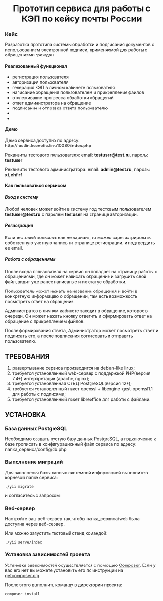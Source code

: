 <p align="center">
    <h1 align="center">Прототип сервиса для работы с КЭП 
    по кейсу почты России
</h1></p>

<h3>Кейс</h3>
<p>Разработка прототипа системы
   обработки и подписания документов
   с использованием электронной
   подписи, применяемой для работы с
   обращениями граждан</p>

<h4>Реализованный функционал</h4>
<ul>
    <li>регистрация пользователя</li>
    <li>авторизация пользователя</li>
    <li>генерация КЭП в личном кабинете пользователя</li>
    <li>написание обращения пользователем и прикрепление файлов</li>
    <li>отслеживание прогресса обработки обращений</li>
    <li>ответ администратора на обращение</li>
    <li>подписание и отправка ответа пользователю</li>
    <li></li>
    <li></li>
</ul>

<h4>Демо</h4>
<p>Демо сервиса доступно по адресу: http://restlin.keenetic.link:10080/index.php</p>
<p>Реквизиты тестового пользователя: email: <b>testuser@test.ru</b>, пароль: <b>testuser</b></p>
<p>Реквизиты тестового администратора: email: <b>admin@test.ru</b>, пароль: <b>xt,ehfirf</b></p>

<h4>Как пользоваться сервисом</h4>

<h5>Вход в систему</h5>
<p>Любой человек может войти в систему под тестовым пользователем <b>testuser@test.ru</b> с паролем <b>testuser</b> на странице авторизации.</p>

<h5>Регистрация</h5>
<p>Если тестовый пользователь не вариант, то можно зарегистрировать собственную учетную запись на странице регистрации. и подтвердить ее email.</p>

<h5>Работа с обращениями</h5>
<p>После входа пользователя на сервис он попадает на страницу работы с обращениями, где он может написать обращение и загрузить свой файл, видит уже ранее написаные и их статус обработки.</p>
<p>Пользователь может нажать на название обращения и войти в конкретную информацию о обращении, там есть возможность посмотреть ответ на обращение.</p>
<p>Администратор в личном кабинете заходит в обращение, которое в очереди. Он может нажать кнопку ответить и сформировать ответ на обращение с прикреплением файлов.</p>
<p>После формирования ответа, Администратор может посмотреть ответ и подписать его, а после подписания согласовать и отправить пользователю.</p>



ТРЕБОВАНИЯ
------------
1) развертывание сервиса производится на debian-like linux;
2) требуется установленный web-сервер с поддержкой PHP(версия 7.4+) интерпретации (apache, nginx);
3) требуется установленная СУБД PostgreSQL(версия 12+);
4) требуется установленный пакет openssl + libengine-gost-openssl1.1 для работы с подписями;
5) требуется установленный пакет libreoffice для работы с файлами.


УСТАНОВКА
------------

### База данных PostgreSQL

Необходимо создать пустую базу данных PostgreSQL, а подключение к базе прописать в конфигурационный файл сервиса по адресу: папка_сервиса/config/db.php
### Выполнение миграций

Для заполнения базы данных системной информацией выполните в корневой папке сервиса: 
~~~
./yii migrate 
~~~
и согласитесь с запросом

### Веб-сервер

Настройте ваш веб-сервер так, чтобы папка_сервиса/web была доступна через веб-сервер.

Или можно запустить тестовый стенд командой:
~~~
./yii serve/index
~~~

### Установка зависимостей проекта

Установка зависимостей осуществляется с помощью [Composer](http://getcomposer.org/). Если у вас его нет вы можете установить его по инструкции
на [getcomposer.org](http://getcomposer.org/doc/00-intro.md#installation-nix).

После этого выполнить команду в директории проекта:

~~~
composer install
~~~
